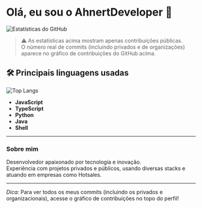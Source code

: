 # Olá, eu sou o AhnertDeveloper 👋

![Estatísticas do GitHub](https://github-readme-stats.vercel.app/api?username=AhnertDeveloper&show_icons=true&theme=radical&count_private=true)

> ⚠️ As estatísticas acima mostram apenas contribuições públicas.  
> O número real de commits (incluindo privados e de organizações) aparece no gráfico de contribuições do GitHub acima.


## 🛠️ Principais linguagens usadas

![Top Langs](https://github-readme-stats.vercel.app/api/top-langs/?username=AhnertDeveloper&layout=compact&hide_title=true&theme=radical)

- **JavaScript**
- **TypeScript**
- **Python**
- **Java**
- **Shell**

---

### Sobre mim

Desenvolvedor apaixonado por tecnologia e inovação.  
Experiência com projetos privados e públicos, usando diversas stacks e atuando em empresas como Hotsales.

---

*Dica:* Para ver todos os meus commits (incluindo os privados e organizacionais), acesse o gráfico de contribuições no topo do perfil!
